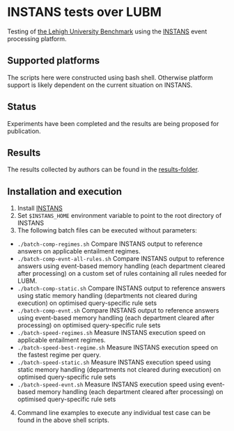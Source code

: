 # INSTANS tests over LUBM

Testing of
[the Lehigh University Benchmark](http://swat.cse.lehigh.edu/projects/lubm/)
using the [INSTANS](http://instans.org/) event
processing platform.

## Supported platforms

The scripts here were constructed using bash shell. Otherwise platform
support is likely dependent on the current situation on INSTANS.

## Status

Experiments have been completed and the results are being proposed for
publication.

## Results

The results collected by authors can be found in the [results-folder](https://github.com/aaltodsg/instans-reasoning/tree/master/tests/lubm/results).

## Installation and execution

1. Install [INSTANS](https://github.com/aaltodsg/instans)
2. Set `$INSTANS_HOME` environment variable to point to the root directory of INSTANS
3. The following batch files can be executed without parameters:
  * `./batch-comp-regimes.sh` Compare INSTANS output to reference
    answers on applicable entailment regimes.
  * `./batch-comp-evnt-all-rules.sh` Compare INSTANS output to
    reference answers using event-based
    memory handling (each department cleared after processing) on a
    custom set of rules containing all rules needed for LUBM.
  * `./batch-comp-static.sh` Compare INSTANS output to reference
    answers using static
    memory handling (departments not cleared during execution) on
    optimised query-specific rule sets
  * `./batch-comp-evnt.sh` Compare INSTANS output to reference
    answers using event-based
    memory handling (each department cleared after processing) on
    optimised query-specific rule sets
  * `./batch-speed-regimes.sh` Measure INSTANS execution speed on applicable entailment regimes.
  * `./batch-speed-best-regime.sh` Measure INSTANS execution speed on
    the fastest regime per query.
  * `./batch-speed-static.sh` Measure INSTANS execution speed using static
    memory handling (departments not cleared during execution) on
    optimised query-specific rule sets 
  * `./batch-speed-evnt.sh` Measure INSTANS execution speed using event-based
    memory handling (each department cleared after processing) on
    optimised query-specific rule sets 
4. Command line examples to execute any individual test case can be found in the above shell scripts.
